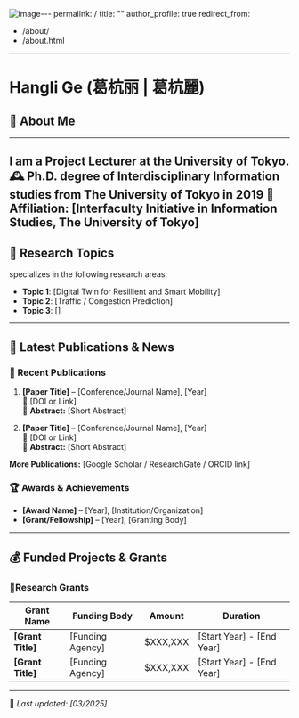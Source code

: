 ![image](https://github.com/user-attachments/assets/dd8606fd-c211-4c0c-ac16-a273e3d9f3c5)---
permalink: /
title: ""
author_profile: true
redirect_from: 
  - /about/
  - /about.html
---

# Hangli Ge (葛杭丽 | 葛杭麗)
<!-- Research Topics
------
Academic Affiliations
------
News
------
# (Example: editing a markdown file for a talk !-->
<!-- ![Editing a markdown file for a talk](/images/editing-talk.png))! 
Research Fund
------
-->

## 👤 About Me
------
I am a Project Lecturer at the University of Tokyo. 
🕰️ Ph.D. degree of Interdisciplinary Information studies from The University of Tokyo in 2019
📍 **Affiliation:** [Interfaculty Initiative in Information Studies, The University of Tokyo]
---

## 🔬 Research Topics
 specializes in the following research areas:
- **Topic 1**: [Digital Twin for Resillient and Smart Mobility]
- **Topic 2**: [Traffic / Congestion Prediction]
- **Topic 3**: []
---

## 📰 Latest Publications & News
### 📄 Recent Publications
1. **[Paper Title]** – [Conference/Journal Name], [Year]  
   🔗 [DOI or Link]  
   📄 **Abstract:** [Short Abstract]

2. **[Paper Title]** – [Conference/Journal Name], [Year]  
   🔗 [DOI or Link]  
   📄 **Abstract:** [Short Abstract]

**More Publications:** [Google Scholar / ResearchGate / ORCID link]  

### 🏆 Awards & Achievements
- **[Award Name]** – [Year], [Institution/Organization]
- **[Grant/Fellowship]** – [Year], [Granting Body]
---

## 💰 Funded Projects & Grants
### 🔹Research Grants
| Grant Name | Funding Body | Amount | Duration |
|------------|--------------|----------|-------------|
| **[Grant Title]** | [Funding Agency] | $XXX,XXX | [Start Year] - [End Year] |
| **[Grant Title]** | [Funding Agency] | $XXX,XXX | [Start Year] - [End Year] |
---


🔹 _Last updated: [03/2025]_  



